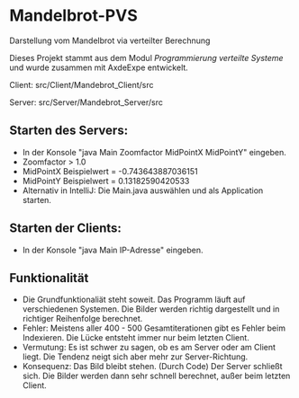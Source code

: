 # Mandelbrot-PVS
Darstellung vom Mandelbrot via verteilter Berechnung

Dieses Projekt stammt aus dem Modul _Programmierung verteilte Systeme_ und wurde zusammen mit AxdeExpe entwickelt.

Client: src/Client/Mandebrot_Client/src

Server: src/Server/Mandebrot_Server/src

## Starten des Servers: 
- In der Konsole "java Main Zoomfactor MidPointX MidPointY" eingeben.
- Zoomfactor > 1.0
- MidPointX Beispielwert = -0.743643887036151
- MidPointY Beispielwert = 0.13182590420533
- Alternativ in IntelliJ: Die Main.java auswählen und als Application starten.

## Starten der Clients:
- In der Konsole "java Main IP-Adresse" eingeben.

## Funktionalität
- Die Grundfunktionaliät steht soweit. Das Programm läuft auf verschiedenen Systemen. Die Bilder werden richtig dargestellt und in richtiger Reihenfolge berechnet.
- Fehler: Meistens aller 400 - 500 Gesamtiterationen gibt es Fehler beim Indexieren. Die Lücke entsteht immer nur beim letzten Client.
- Vermutung: Es ist schwer zu sagen, ob es am Server oder am Client liegt. Die Tendenz neigt sich aber mehr zur Server-Richtung.
- Konsequenz: Das Bild bleibt stehen. (Durch Code) Der Server schließt sich. Die Bilder werden dann sehr schnell berechnet, außer beim letzten Client.
